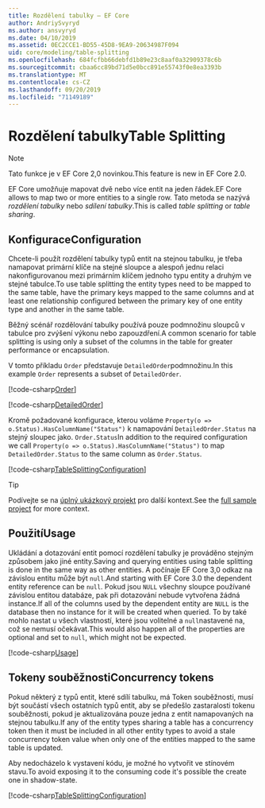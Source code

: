 ```yaml
---
title: Rozdělení tabulky – EF Core
author: AndriySvyryd
ms.author: ansvyryd
ms.date: 04/10/2019
ms.assetid: 0EC2CCE1-BD55-45D8-9EA9-20634987F094
uid: core/modeling/table-splitting
ms.openlocfilehash: 684fcfbb66debfd1b89e23c8aaf0a32909378c6b
ms.sourcegitcommit: cbaa6cc89bd71d5e0bcc891e55743f0e8ea3393b
ms.translationtype: MT
ms.contentlocale: cs-CZ
ms.lasthandoff: 09/20/2019
ms.locfileid: "71149189"
---
```

# <a name="table-splitting"></a><span data-ttu-id="3b03d-102">Rozdělení tabulky</span><span class="sxs-lookup"><span data-stu-id="3b03d-102">Table Splitting</span></span>

>[!NOTE]
> <span data-ttu-id="3b03d-103">Tato funkce je v EF Core 2,0 novinkou.</span><span class="sxs-lookup"><span data-stu-id="3b03d-103">This feature is new in EF Core 2.0.</span></span>

<span data-ttu-id="3b03d-104">EF Core umožňuje mapovat dvě nebo více entit na jeden řádek.</span><span class="sxs-lookup"><span data-stu-id="3b03d-104">EF Core allows to map two or more entities to a single row.</span></span> <span data-ttu-id="3b03d-105">Tato metoda se nazývá _rozdělení tabulky_ nebo _sdílení tabulky_.</span><span class="sxs-lookup"><span data-stu-id="3b03d-105">This is called _table splitting_ or _table sharing_.</span></span>

## <a name="configuration"></a><span data-ttu-id="3b03d-106">Konfigurace</span><span class="sxs-lookup"><span data-stu-id="3b03d-106">Configuration</span></span>

<span data-ttu-id="3b03d-107">Chcete-li použít rozdělení tabulky typů entit na stejnou tabulku, je třeba namapovat primární klíče na stejné sloupce a alespoň jednu relaci nakonfigurovanou mezi primárním klíčem jednoho typu entity a druhým ve stejné tabulce.</span><span class="sxs-lookup"><span data-stu-id="3b03d-107">To use table splitting the entity types need to be mapped to the same table, have the primary keys mapped to the same columns and at least one relationship configured between the primary key of one entity type and another in the same table.</span></span>

<span data-ttu-id="3b03d-108">Běžný scénář rozdělování tabulky používá pouze podmnožinu sloupců v tabulce pro zvýšení výkonu nebo zapouzdření.</span><span class="sxs-lookup"><span data-stu-id="3b03d-108">A common scenario for table splitting is using only a subset of the columns in the table for greater performance or encapsulation.</span></span>

<span data-ttu-id="3b03d-109">V tomto příkladu `Order` představuje `DetailedOrder`podmnožinu.</span><span class="sxs-lookup"><span data-stu-id="3b03d-109">In this example `Order` represents a subset of `DetailedOrder`.</span></span>

[!code-csharp[Order](../../../samples/core/Modeling/TableSplitting/Order.cs?name=Order)]

[!code-csharp[DetailedOrder](../../../samples/core/Modeling/TableSplitting/DetailedOrder.cs?name=DetailedOrder)]

<span data-ttu-id="3b03d-110">Kromě požadované konfigurace, kterou voláme `Property(o => o.Status).HasColumnName("Status")` k namapování `DetailedOrder.Status` na stejný sloupec jako. `Order.Status`</span><span class="sxs-lookup"><span data-stu-id="3b03d-110">In addition to the required configuration we call `Property(o => o.Status).HasColumnName("Status")` to map `DetailedOrder.Status` to the same column as `Order.Status`.</span></span>

[!code-csharp[TableSplittingConfiguration](../../../samples/core/Modeling/TableSplitting/TableSplittingContext.cs?name=TableSplitting&highlight=3)]

> [!TIP]
> <span data-ttu-id="3b03d-111">Podívejte se na [úplný ukázkový projekt](https://github.com/aspnet/EntityFramework.Docs/tree/master/samples/core/Modeling/TableSplitting) pro další kontext.</span><span class="sxs-lookup"><span data-stu-id="3b03d-111">See the [full sample project](https://github.com/aspnet/EntityFramework.Docs/tree/master/samples/core/Modeling/TableSplitting) for more context.</span></span>

## <a name="usage"></a><span data-ttu-id="3b03d-112">Použití</span><span class="sxs-lookup"><span data-stu-id="3b03d-112">Usage</span></span>

<span data-ttu-id="3b03d-113">Ukládání a dotazování entit pomocí rozdělení tabulky je prováděno stejným způsobem jako jiné entity.</span><span class="sxs-lookup"><span data-stu-id="3b03d-113">Saving and querying entities using table splitting is done in the same way as other entities.</span></span> <span data-ttu-id="3b03d-114">A počínaje EF Core 3,0 odkaz na závislou entitu může být `null`.</span><span class="sxs-lookup"><span data-stu-id="3b03d-114">And starting with EF Core 3.0 the dependent entity reference can be `null`.</span></span> <span data-ttu-id="3b03d-115">Pokud jsou `NULL` všechny sloupce používané závislou entitou databáze, pak při dotazování nebude vytvořena žádná instance.</span><span class="sxs-lookup"><span data-stu-id="3b03d-115">If all of the columns used by the dependent entity are `NULL` is the database then no instance for it will be created when queried.</span></span> <span data-ttu-id="3b03d-116">To by také mohlo nastat u všech vlastností, které jsou volitelné a `null`nastavené na, což se nemusí očekávat.</span><span class="sxs-lookup"><span data-stu-id="3b03d-116">This would also happen all of the properties are optional and set to `null`, which might not be expected.</span></span>

[!code-csharp[Usage](../../../samples/core/Modeling/TableSplitting/Program.cs?name=Usage)]

## <a name="concurrency-tokens"></a><span data-ttu-id="3b03d-117">Tokeny souběžnosti</span><span class="sxs-lookup"><span data-stu-id="3b03d-117">Concurrency tokens</span></span>

<span data-ttu-id="3b03d-118">Pokud některý z typů entit, které sdílí tabulku, má Token souběžnosti, musí být součástí všech ostatních typů entit, aby se předešlo zastaralosti tokenu souběžnosti, pokud je aktualizována pouze jedna z entit namapovaných na stejnou tabulku.</span><span class="sxs-lookup"><span data-stu-id="3b03d-118">If any of the entity types sharing a table has a concurrency token then it must be included in all other entity types to avoid a stale concurrency token value when only one of the entities mapped to the same table is updated.</span></span>

<span data-ttu-id="3b03d-119">Aby nedocházelo k vystavení kódu, je možné ho vytvořit ve stínovém stavu.</span><span class="sxs-lookup"><span data-stu-id="3b03d-119">To avoid exposing it to the consuming code it's possible the create one in shadow-state.</span></span>

[!code-csharp[TableSplittingConfiguration](../../../samples/core/Modeling/TableSplitting/TableSplittingContext.cs?name=ConcurrencyToken&highlight=2)]